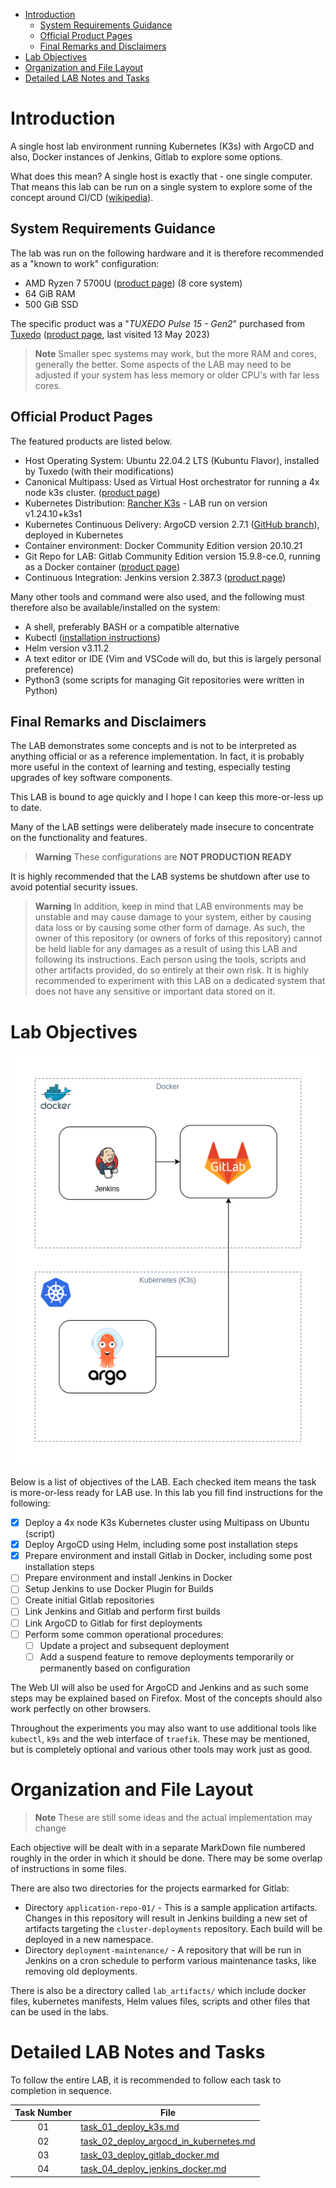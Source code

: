 
- [Introduction](#introduction)
  - [System Requirements Guidance](#system-requirements-guidance)
  - [Official Product Pages](#official-product-pages)
  - [Final Remarks and Disclaimers](#final-remarks-and-disclaimers)
- [Lab Objectives](#lab-objectives)
- [Organization and File Layout](#organization-and-file-layout)
- [Detailed LAB Notes and Tasks](#detailed-lab-notes-and-tasks)


# Introduction

A single host lab environment running Kubernetes (K3s) with ArgoCD and also, Docker instances of Jenkins, Gitlab to explore some options.

What does this mean? A single host is exactly that - one single computer. That means this lab can be run on a single system to explore some of the concept around CI/CD ([wikipedia](https://en.wikipedia.org/wiki/CI/CD)).

## System Requirements Guidance

The lab was run on the following hardware and it is therefore recommended as a "known to work" configuration:

* AMD Ryzen 7 5700U ([product page](https://www.amd.com/en/products/apu/amd-ryzen-7-5700u)) (8 core system)
* 64 GiB RAM
* 500 GiB SSD 

The specific product was a "_TUXEDO Pulse 15 - Gen2_" purchased from [Tuxedo](https://www.tuxedocomputers.com/) ([product page](https://www.tuxedocomputers.com/en/Linux-Hardware/Notebooks/15-16-inch/TUXEDO-Pulse-15-Gen2.tuxedo), last visited 13 May 2023)

> **Note**
> Smaller spec systems may work, but the more RAM and cores, generally the better. Some aspects of the LAB may need to be adjusted if your system has less memory or older CPU's with far less cores.

## Official Product Pages

The featured products are listed below.

* Host Operating System: Ubuntu 22.04.2 LTS (Kubuntu Flavor), installed by Tuxedo (with their modifications)
* Canonical Multipass: Used as Virtual Host orchestrator for running a 4x node k3s cluster. ([product page](https://multipass.run/))
* Kubernetes Distribution: [Rancher K3s](https://k3s.io/) - LAB run on version v1.24.10+k3s1
* Kubernetes Continuous Delivery: ArgoCD version 2.7.1 ([GitHub branch](https://github.com/argoproj/argo-cd/tree/v2.7.1)), deployed in Kubernetes
* Container environment: Docker Community Edition version 20.10.21
* Git Repo for LAB: Gitlab Community Edition version 15.9.8-ce.0, running as a Docker container ([product page](https://docs.gitlab.com/ee/install/docker.html))
* Continuous Integration: Jenkins version 2.387.3 ([product page](https://www.jenkins.io/doc/book/getting-started/))

Many other tools and command were also used, and the following must therefore also be available/installed on the system:

* A shell, preferably BASH or a compatible alternative
* Kubectl ([installation instructions](https://kubernetes.io/docs/tasks/tools/install-kubectl-linux/))
* Helm version v3.11.2
* A text editor or IDE (Vim and VSCode will do, but this is largely personal preference)
* Python3 (some scripts for managing Git repositories were written in Python)

## Final Remarks and Disclaimers

The LAB demonstrates some concepts and is not to be interpreted as anything official or as a reference implementation. In fact, it is probably more useful in the context of learning and testing, especially testing upgrades of key software components. 

This LAB is bound to age quickly and I hope I can keep this more-or-less up to date.

Many of the LAB settings were deliberately made insecure to concentrate on the functionality and features. 

> **Warning**
> These configurations are **NOT PRODUCTION READY**

It is highly recommended that the LAB systems be shutdown after use to avoid potential security issues. 

> **Warning**
> In addition, keep in mind that LAB environments may be unstable and may cause damage to your system, either by causing data loss or by causing some other form of damage. As such, the owner of this repository (or owners of forks of this repository) cannot be held liable for any damages as a result of using this LAB and following its instructions. Each person using the tools, scripts and other artifacts provided, do so entirely at their own risk. It is highly recommended to experiment with this LAB on a dedicated system that does not have any sensitive or important data stored on it.

# Lab Objectives

<div style="text-align: center;"><img src="https://github.com/nicc777/kubernetes-cicd-lab-local/raw/main/lab_setup.drawio.png" /></div>


Below is a list of objectives of the LAB. Each checked item means the task is more-or-less ready for LAB use. In this lab you fill find instructions for the following:

* [x] Deploy a 4x node K3s Kubernetes cluster using Multipass on Ubuntu (script)
* [x] Deploy ArgoCD using Helm, including some post installation steps
* [x] Prepare environment and install Gitlab in Docker, including some post installation steps
* [ ] Prepare environment and install Jenkins in Docker
* [ ] Setup Jenkins to use Docker Plugin for Builds
* [ ] Create initial Gitlab repositories
* [ ] Link Jenkins and Gitlab and perform first builds
* [ ] Link ArgoCD to Gitlab for first deployments
* [ ] Perform some common operational procedures:
  * [ ] Update a project and subsequent deployment
  * [ ] Add a suspend feature to remove deployments temporarily or permanently based on configuration

The Web UI will also be used for ArgoCD and Jenkins and as such some steps may be explained based on Firefox. Most of the concepts should also work perfectly on other browsers.

Throughout the experiments you may also want to use additional tools like `kubectl`, `k9s` and the web interface of `traefik`. These may be mentioned, but is completely optional and various other tools may work just as good.

# Organization and File Layout

> **Note**
> These are still some ideas and the actual implementation may change

Each objective will be dealt with in a separate MarkDown file numbered roughly in the order in which it should be done. There may be some overlap of instructions in some files.

There are also two directories for the projects earmarked for Gitlab:

* Directory `application-repo-01/` - This is a sample application artifacts. Changes in this repository will result in Jenkins building a new set of artifacts targeting the `cluster-deployments` repository. Each build will be deployed in a new namespace.
* Directory `deployment-maintenance/` - A repository that will be run in Jenkins on a cron schedule to perform various maintenance tasks, like removing old deployments.

There is also be a directory called `lab_artifacts/`  which include docker files, kubernetes manifests, Helm values files, scripts and other files that can be used in the labs.

# Detailed LAB Notes and Tasks

To follow the entire LAB, it is recommended to follow each task to completion in sequence.

| Task Number | File                                                                                   |
|:-----------:|----------------------------------------------------------------------------------------|
| 01          | [task_01_deploy_k3s.md](./task_01_deploy_k3s.md)                                       |
| 02          | [task_02_deploy_argocd_in_kubernetes.md](./task_02_deploy_argocd_in_kubernetes.md)     |
| 03          | [task_03_deploy_gitlab_docker.md](./task_03_deploy_gitlab_docker.md)                   |
| 04          | [task_04_deploy_jenkins_docker.md](./task_04_deploy_jenkins_docker.md)                 |
